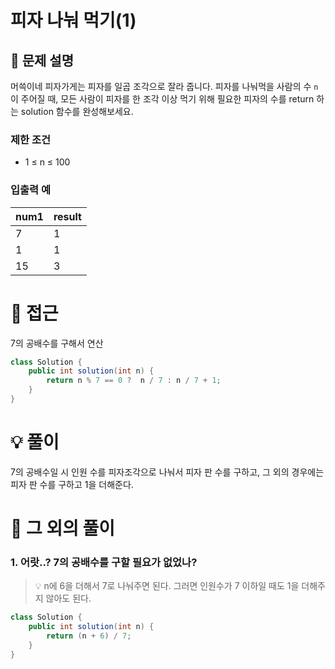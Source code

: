 # 피자 나눠 먹기(1)

## 📌 문제 설명

머쓱이네 피자가게는 피자를 일곱 조각으로 잘라 줍니다. 피자를 나눠먹을 사람의 수 `n`이 주어질 때, 모든 사람이 피자를 한 조각 이상 먹기 위해 필요한 피자의 수를 return 하는 solution 함수를 완성해보세요.

### 제한 조건

- 1 ≤ n ≤ 100

### 입출력 예

| num1 | result |
| ---- | ------ |
| 7    | 1      |
| 1    | 1      |
| 15   | 3      |

# 🧐 접근

7의 공배수를 구해서 연산

```java
class Solution {
    public int solution(int n) {
        return n % 7 == 0 ?  n / 7 : n / 7 + 1;
    }
}
```

# 💡 풀이

7의 공배수일 시 인원 수를 피자조각으로 나눠서 피자 판 수를 구하고, 그 외의 경우에는 피자 판 수를 구하고 1을 더해준다.

# 📘 그 외의 풀이

### 1. 어랏..? 7의 공배수를 구할 필요가 없었나?

> 💡 n에 6을 더해서 7로 나눠주면 된다. 그러면 인원수가 7 이하일 때도 1을 더해주지 않아도 된다.

```java
class Solution {
    public int solution(int n) {
        return (n + 6) / 7;
    }
}
```
